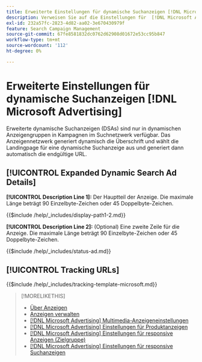 ```yaml
---
title: Erweiterte Einstellungen für dynamische Suchanzeigen [!DNL Microsoft Advertising]
description: Verweisen Sie auf die Einstellungen für  [!DNL Microsoft Advertising]  erweiterte dynamische Suchanzeigen.
exl-id: 232a57fc-2823-4d82-aa02-3e670430979f
feature: Search Campaign Management
source-git-commit: 67fe8581832dc0762d62908d01672e53cc95b847
workflow-type: tm+mt
source-wordcount: '112'
ht-degree: 0%

---
```


# Erweiterte Einstellungen für dynamische Suchanzeigen [!DNL Microsoft Advertising]

Erweiterte dynamische Suchanzeigen (DSAs) sind nur in dynamischen Anzeigengruppen in Kampagnen im Suchnetzwerk verfügbar. Das Anzeigennetzwerk generiert dynamisch die Überschrift und wählt die Landingpage für eine dynamische Suchanzeige aus und generiert dann automatisch die endgültige URL.

## [!UICONTROL Expanded Dynamic Search Ad Details]

**[!UICONTROL Description Line 1]:** Der Hauptteil der Anzeige. Die maximale Länge beträgt 90 Einzelbyte-Zeichen oder 45 Doppelbyte-Zeichen.

<!-- **[!UICONTROL Display Path 1]**, **[!UICONTROL Display Path 2]:** -->

{{$include /help/_includes/display-path1-2.md}}

**[!UICONTROL Description Line 2]:** (Optional) Eine zweite Zeile für die Anzeige. Die maximale Länge beträgt 90 Einzelbyte-Zeichen oder 45 Doppelbyte-Zeichen.

<!-- **[!UICONTROL Status]:** -->

{{$include /help/_includes/status-ad.md}}

## [!UICONTROL Tracking URLs]

<!-- **[!UICONTROL Tracking Template URl]:** -->

{{$include /help/_includes/tracking-template-microsoft.md}}

>[!MORELIKETHIS]
>
>* [Über Anzeigen](ad-about.md)
>* [Anzeigen verwalten](ad-manage.md)
>* [[!DNL Microsoft Advertising] Multimedia-Anzeigeneinstellungen](ad-settings-microsoft-multimedia.md)
>* [[!DNL Microsoft Advertising] Einstellungen für Produktanzeigen](ad-settings-microsoft-product.md)
>* [[!DNL Microsoft Advertising] Einstellungen für responsive Anzeigen (Zielgruppe)](ad-settings-microsoft-responsive.md)
>* [[!DNL Microsoft Advertising] Einstellungen für responsive Suchanzeigen](ad-settings-microsoft-rsa.md)
